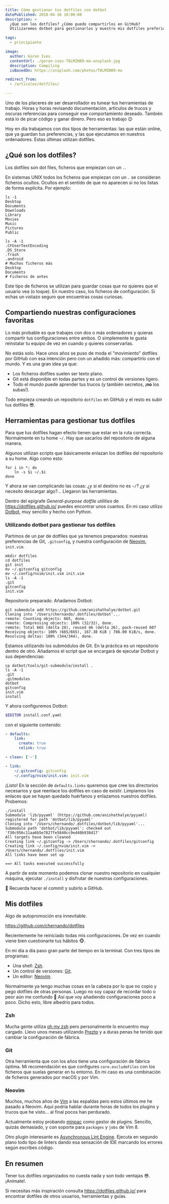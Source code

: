 ```yaml
---
title: Cómo gestionar tus dotfiles con dotbot
datePublished: 2018-04-16 18:00:00
description: >
  ¿Qué son los dotfiles? ¿Cómo puedo compartirlos en GitHub?
  Utilizaremos dotbot para gestionarlos y muestro mis dotfiles preferidos.

tags:
  - principiante

image:
  author: Goran Ivos
  contentUrl: ./goran-ivos-T8LMIN09-mo-unsplash.jpg
  description: Compiling
  isBasedOn: https://unsplash.com/photos/T8LMIN09-mo

redirect_from:
  - /articulos/dotfiles/

---
```


Uno de los placeres de ser desarrollador es tunear tus herramientas de trabajo. Horas y horas revisando documentación, artículos de trucos y oscuras referencias para conseguir ese comportamiento deseado. También está lo de picar código y ganar dinero. Pero eso es trabajo 😉

Hoy en día trabajamos con dos tipos de herramientas: las que están online, que ya guardan tus preferencias, y las que ejecutamos en nuestros ordenadores. Estas últimas utilizan dotfiles.


## ¿Qué son los dotfiles?

Los dotfiles son dot files, ficheros que empiezan con un `.`.

En sistemas UNIX todos los ficheros que empiezan con un `.` se consideran ficheros ocultos. Ocultos en el sentido de que no aparecen si no los listas de forma explícita. Por ejemplo:

```bash{outputLines: 2-10,12-20}
ls -1
Desktop
Documents
Downloads
Library
Movies
Music
Pictures
Public

ls -A -1
.CFUserTextEncoding
.DS_Store
.Trash
.android
# Muchos ficheros más
Desktop
Documents
# Ficheros de antes
```

Este tipo de ficheros se utilizan para guardar cosas que no quieres que el usuario vea (o toque). En nuestro caso, los ficheros de configuración. Si echas un vistazo seguro que encuentras cosas curiosas.


## Compartiendo nuestras configuraciones favoritas

Lo más probable es que trabajes con dos o más ordenadores y quieras compartir tus configuraciones entre ambos. O simplemente te gusta reinstalar tu equipo de vez en cuando y quieres conservarlas.

No estás solo. Hace unos años se puso de moda el "movimiento" dotfiles por GitHub con esa intención pero con un añadido más: compartirlo con el mundo. Y es una gran idea ya que:

* Los ficheros dotfiles suelen ser texto plano.
* Git está disponible en todas partes y es un control de versiones ligero.
* Todo el mundo puede aprender tus trucos (y también secretos, ¡**no** los subas!).

Todo empieza creando un repositorio `dotfiles` en GitHub y el resto es subir tus dotfiles 😎.


## Herramientas para gestionar tus dotfiles

Para que tus dotfiles hagan efecto tienen que estar en la ruta correcta. Normalmente en tu home `~/`. Hay que sacarlos del repositorio de alguna manera.

Algunos utilizan scripts que básicamente enlazan los dotfiles del repositorio a su home. Algo como esto:

```bash{outputLines:1-3}
for i in *; do
    ln -s $i ~/.$i
done
```

Y ahora se van complicando las cosas: ¿y si el destino no es `~/`? ¿y si necesito descargar algo?... Llegaron las herramientas.

Dentro del epígrafe *General-purpose dotfile utilities* de <https://dotfiles.github.io/> puedes encontrar unos cuantos. En mi caso utilizo [Dotbot](https://github.com/anishathalye/dotbot), muy sencillo y hecho con Python.


### Utilizando dotbot para gestionar tus dotfiles

Partimos de un par de dotfiles que ya tenemos preparados: nuestras preferencias de Git, `.gitconfig`, y nuestra configuración de [Neovim](https://neovim.io/), `init.vim`.

```bash{outputLines: 7-10}
mkdir dotfiles
cd dotfiles
git init
mv ~/.gitconfig gitconfig
mv ~/.config/nvim/init.vim init.vim
ls -A -1
.git
gitconfig
init.vim
```

Repositorio preparado. Añadamos Dotbot:

```bash{outputLines: 2-10}
git submodule add https://github.com/anishathalye/dotbot.git
Cloning into '/Users/chernando/.dotfiles/dotbot'...
remote: Counting objects: 665, done.
remote: Compressing objects: 100% (32/32), done.
remote: Total 665 (delta 28), reused 46 (delta 26), pack-reused 607
Receiving objects: 100% (665/665), 167.38 KiB | 786.00 KiB/s, done.
Resolving deltas: 100% (344/344), done.
```

Estamos utilizando los submódulos de Git. En la práctica es un repositorio dentro de otro. Añadamos el script que se encargará de ejecutar Dotbot y sus dependencias:

```bash{outputLines: 3-10}
cp dotbot/tools/git-submodule/install .
ls -A -1
.git
.gitmodules
dotbot
gitconfig
init.vim
install
```

Y ahora configuremos Dotbot:

```bash
$EDITOR install.conf.yaml
```

con el siguiente contenido:

```yaml
- defaults:
    link:
      create: true
      relink: true

- clean: ['~']

- link:
    ~/.gitconfig: gitconfig
    ~/.config/nvim/init.vim: init.vim
```

¡Listo! En la sección de `defaults.links` queremos que cree los directorios necesarios y que reenlace los dotfiles en caso de existir. Limpiamos los enlaces que se hayan quedado huérfanos y enlazamos nuestros dotfiles. Probemos:

```bash{outputLines: 2-20}
./install
Submodule 'lib/pyyaml' (https://github.com/anishathalye/pyyaml) registered for path 'dotbot/lib/pyyaml'
Cloning into '/Users/chernando/.dotfiles/dotbot/lib/pyyaml'...
Submodule path 'dotbot/lib/pyyaml': checked out 'f30c956c11aa6b5e7827fe5840cc9ed40b938d17'
All targets have been cleaned
Creating link ~/.gitconfig -> /Users/chernando/.dotfiles/gitconfig
Creating link ~/.config/nvim/init.vim -> /Users/chernando/.dotfiles/init.vim
All links have been set up

==> All tasks executed successfully
```

A partir de este momento podemos clonar nuestro repositorio en cualquier máquina, ejecutar `./install` y disfrutar de nuestras configuraciones.

🔖 Recuerda hacer el commit y subirlo a GitHub.


## Mis dotfiles

Algo de autopromoción era innevitable.

<https://github.com/chernando/dotfiles>

Recientemente he reiniciado todas mis configuraciones. De vez en cuando viene bien cuestionarte tus hábitos 🐵.

En mi día a día paso gran parte del tiempo en la terminal. Con tres tipos de programas:

* Una shell: [Zsh](http://www.zsh.org/).
* Un control de versiones: [Git](https://git-scm.com/).
* Un editor: [Neovim](https://neovim.io/).

Normalmente ya tengo muchas cosas en la cabeza por lo que no copio y pego dotfiles de otras personas. Luego no soy capaz de recordar todo o peor aún me confundo 🤯 Así que voy añadiendo configuraciones poco a poco. Dicho esto, libre albedrío para todos.


### Zsh

Mucha gente utiliza [oh my zsh](http://ohmyz.sh/) pero personalmente lo encuentro muy cargado. Llevo unos meses utilizando [Prezto](https://github.com/sorin-ionescu/prezto) y a duras penas he tenido que cambiar la configuración de fábrica.


### Git

Otra herramienta que con los años tiene una configuración de fábrica óptima. Mi recomendación es que configures `core.excludeFiles` con los ficheros que suelas generar en tu entorno. En mi caso es una combinación de ficheros generados por macOS y por Vim.


### Neovim

Muchos, muchos años de [Vim](https://www.vim.org/) a las espaldas pero estos últimos me he pasado a Neovim. Aquí podría hablar durante horas de todos los plugins y trucos que he visto... al final pocos han perdurado.

Actualmente estoy probando [minpac](https://github.com/k-takata/minpac) como gestor de plugins. Sencillo, quizás demasiado, y con soporte para `packages` y `jobs` de Vim 8.

Otro plugin interesante es [Asynchronous Lint Engine](https://github.com/w0rp/ale). Ejecuta en segundo plano todo tipo de linters dando esa sensación de IDE marcando los errores según escribes código.


## En resumen

Tener tus dotfiles organizados no cuesta nada y son todo ventajas 😎. ¡Anímate!.

Si necesitas más inspiración consulta <https://dotfiles.github.io/> para encontrar dotfiles de otros usuarios, herramientas y guías.


